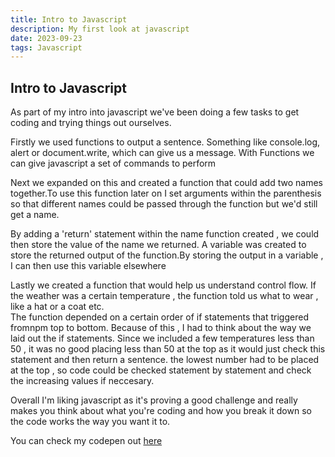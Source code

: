 ```yaml
---
title: Intro to Javascript
description: My first look at javascript
date: 2023-09-23
tags: Javascript
---
```

<h2>Intro to Javascript</h2>
<p>
As part of my intro into  javascript we've been doing a few tasks to get coding and trying things out ourselves.</p>
<p>Firstly we used functions to output a sentence. Something like console.log, alert or document.write, which can give us a message. With Functions we can give javascript a set of commands to perform</p>
<p>Next we expanded on this and created a function that could add two names together.To use this function later on I set arguments within the parenthesis so that different names could be passed through the function but we'd still get a name. 
</P>

<p>By adding a 'return' statement within the name function created , we could then store the value of the name we returned. A variable was created to store the returned output of the function.By storing the output in a variable , I can then use this variable elsewhere</p>

<p>Lastly we created a function that would help us understand control flow. If the weather was a certain temperature , the function told us what to wear , like a hat or a coat etc.<br>
The function depended on a certain order of if statements that triggered fromnpm top to bottom. Because of this , I had to think about the way we laid out the if statements. Since we included a few temperatures less than 50 , it was no good placing less than 50 at the top as it would just check this statement and then return a sentence. the lowest number had to be placed at the top , so code could be checked statement by statement and check the increasing values if neccesary.  </p>

Overall I'm liking javascript as it's proving a good challenge and really makes you think about what you're coding and how you break it down so the code works the way you want it to.

You can check  my codepen out <a href="https://codepen.io/Jake-Barry-coding-projects/pen/gOZjdLd?editors=1011">here</a>



